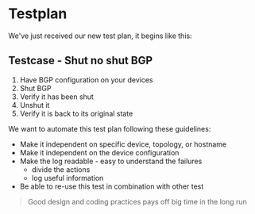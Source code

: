 # Testplan

We've just received our new test plan, it begins like this:

## Testcase - Shut no shut BGP 

1. Have BGP configuration on your devices
2. Shut BGP
3. Verify it has been shut
4. Unshut it
5. Verify it is back to its original state

We want to automate this test plan following these guidelines:

* Make it independent on specific device, topology, or hostname
* Make it independent on the device configuration
* Make the log readable - easy to understand the failures
    * divide the actions
    * log useful information
* Be able to re-use this test in combination with other test

> Good design and coding practices pays off big time in the long run
